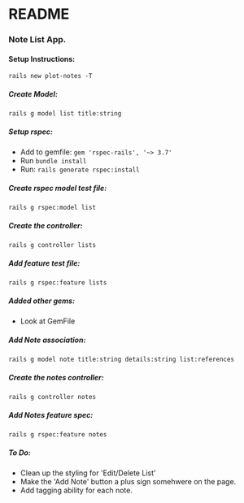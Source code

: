 # README

### Note List App.

#### Setup Instructions:
`rails new plot-notes -T`

##### Create Model:
`rails g model list title:string`

##### Setup rspec:
* Add to gemfile: `gem 'rspec-rails', '~> 3.7'`
* Run `bundle install`
* Run: `rails generate rspec:install`

##### Create rspec model test file:
`rails g rspec:model list`

##### Create the controller:
`rails g controller lists`

##### Add feature test file:
`rails g rspec:feature lists`

##### Added other gems:
- Look at GemFile


##### Add Note association:
`rails g model note title:string details:string list:references`

##### Create the notes controller:
`rails g controller notes`

##### Add Notes feature spec:
`rails g rspec:feature notes`

##### To Do:
* Clean up the styling for 'Edit/Delete List'
* Make the 'Add Note' button a plus sign somehwere on the page.
* Add tagging ability for each note.